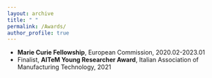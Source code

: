 ```yaml
---
layout: archive
title: " "
permalink: /Awards/
author_profile: true
---
```


* **Marie Curie Fellowship**, European Commission, 2020.02-2023.01
* Finalist, **AITeM Young Researcher Award**, Italian Association of Manufacturing Technology, 2021
